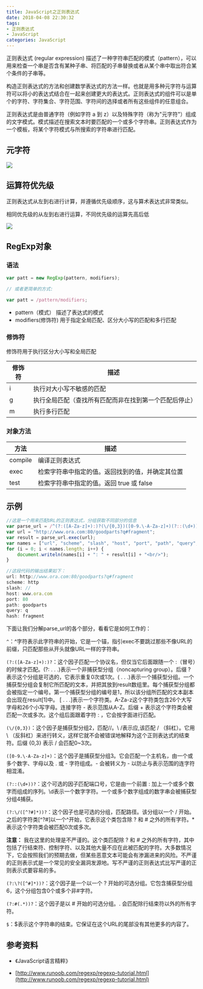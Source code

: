 ```yaml
---
title: JavaScript之正则表达式
date: 2018-04-08 22:30:32
tags:
- 正则表达式
- JavaScript
categories: JavaScript
---
```


正则表达式 (regular expression) 描述了一种字符串匹配的模式（pattern），可以用来检查一个串是否含有某种子串、将匹配的子串替换或者从某个串中取出符合某个条件的子串等。

构造正则表达式的方法和创建数学表达式的方法一样。也就是用多种元字符与运算符可以将小的表达式结合在一起来创建更大的表达式。正则表达式的组件可以是单个的字符、字符集合、字符范围、字符间的选择或者所有这些组件的任意组合。

正则表达式是由普通字符（例如字符 a 到 z）以及特殊字符（称为"元字符"）组成的文字模式。模式描述在搜索文本时要匹配的一个或多个字符串。正则表达式作为一个模板，将某个字符模式与所搜索的字符串进行匹配。

## 元字符

![](https://note.youdao.com/yws/api/personal/file/64B961BA598C4A7389E10DF8B7E60227?method=download&shareKey=bde4953f7301f4eedbc29d9e9feb8fb8)

## 运算符优先级

正则表达式从左到右进行计算，并遵循优先级顺序，这与算术表达式非常类似。

相同优先级的从左到右进行运算，不同优先级的运算先高后低

![](https://note.youdao.com/yws/api/personal/file/4B6EB93FA452486ABA0EA88EDF8D72BE?method=download&shareKey=c3a31af513efbc05987821e18f495368)

## RegExp对象

### 语法

```javascript
var patt = new RegExp(pattern, modifiers);

// 或者更简单的方式:

var patt = /pattern/modifiers;
```

- pattern（模式） 描述了表达式的模式
- modifiers(修饰符) 用于指定全局匹配、区分大小写的匹配和多行匹配

### 修饰符

修饰符用于执行区分大小写和全局匹配

修饰符 | 描述
--- | ---
i | 执行对大小写不敏感的匹配
g | 执行全局匹配（查找所有匹配而非在找到第一个匹配后停止）
m | 执行多行匹配

### 对象方法

方法 | 描述
--- | ---
compile | 编译正则表达式
exec | 检索字符串中指定的值。返回找到的值，并确定其位置
test | 检索字符串中指定的值。返回 true 或 false

## 示例

```javascript
//这是一个用来匹配URL的正则表达式，分组获取不同部分的信息
var parse_url = /^(?:([A-Za-z]+):)?(\/{0,3})([0-9.\-A-Za-z]+)(?::(\d+))?(?:\/([^?#]*))?(?:\?([^#]*))?(?:#(.*))?$/;
var url = "http://www.ora.com:80/goodparts?q#fragment";
var result = parse_url.exec(url);
var names = ["url", "scheme", "slash", "host", "port", "path", "query", "hash"];var i;
for (i = 0; i < names.length; i++) {
    document.writeln(names[i] + ": " + result[i] + "<br/>");
}

//这段代码的输出结果如下：
url: http://www.ora.com:80/goodparts?q#fragment
scheme: http
slash: //
host: www.ora.com
port: 80
path: goodparts
query: q
hash: fragment
```

下面让我们分解parse_url的各个部分，看看它是如何工作的：

`^`：^字符表示此字符串的开始，它是一个锚，指引exec不要跳过那些不像URL的前缀，只匹配那些从开头就像URL一样的字符串。

`(?:([A-Za-z]+):)?`：这个因子匹配一个协议名，但仅当它后面跟随一个 :（冒号）的时候才匹配。(?: . . .)表示一个非捕获型分组（noncapturing group）。后缀 ? 表示这个分组是可选的，它表示重复0次或1次。( . . .)表示一个捕获型分组。一个捕获型分组会复制它所匹配的文本，并把其放到result数组里。每个捕获型分组都会被指定一个编号。第一个捕获型分组的编号是1，所以该分组所匹配的文本副本会出现在result[1]中。 [ . . .]表示一个字符类。A-Za-z这个字符类包含26个大写字母和26个小写字母。连接字符 - 表示范围从A-Z。后缀 + 表示这个字符类会被匹配一次或多次。这个组后面跟着字符 : ，它会按字面进行匹配。

`(\/{0,3})`：这个因子是捕获型分组2，匹配//。\ /表示应,该匹配 / （斜杠）。它用 \ （反斜杠）来进行转义，这样它就不会被错误地解释为这个正则表达式的结束符。后缀 {0,3} 表示 / 会匹配0~3次。

`([0-9.\-A-Za-z]+)`：这个因子是捕获型分组3。它会匹配一个主机名，由一个或多个数字、字母以及 . 或 - 字符组成。- 会被转义为 \- 以防止与表示范围的连字符相混淆。

`(?::(\d+))?`：这个可选的因子匹配端口号，它是由一个前置 : 加上一个或多个数字而组成的序列。\d表示一个数字字符。一个或多个数字组成的数字串会被捕获型分组4捕获。

`(?:\/([^?#]*))?`：这个因子也是可选的分组，匹配路径。该分组以一个 / 开始。之后的字符类[^?#]以一个^开始，它表示这个类包含除 ? 和 # 之外的所有字符。* 表示这个字符类会被匹配0次或多次。

**注意：** 我在这里的处理是不严谨的。这个类匹配除 ? 和 # 之外的所有字符，其中包括了行结束符、控制字符、以及其他大量不应在此被匹配的字符。大多数情况下，它会按照我们的预期去做，但某些恶意文本可能会有渗漏进来的风险。不严谨的正则表示式是一个常见的安全漏洞发源地。写不严谨的正则表达式比写严谨的正则表示式要容易的多。

`(?:\?([^#]*))?`：这个因子是一个以一个 ? 开始的可选分组。它包含捕获型分组6，这个分组包含0个或多个非#字符。

`(?:#(.*))?`：这个因子是以 # 开始的可选分组。. 会匹配除行结束符以外的所有字符。

`$`：$表示这个字符串的结束。它保证在这个URL的尾部没有其他更多的内容了。

## 参考资料

- 《JavaScript语言精粹》

- [http://www.runoob.com/regexp/regexp-tutorial.html](http://www.runoob.com/regexp/regexp-tutorial.html)